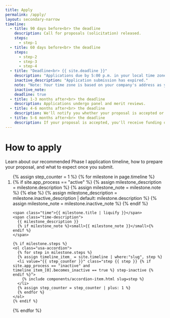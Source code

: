 ```yaml
---
title: Apply
permalink: /apply/
layout: secondary-narrow
timeline:
  - title: 90 days before<br> the deadline
    description: Call for proposals (solicitation) released.
    steps:
      - step-1
  - title: 60 days before<br> the deadline
    steps:
      - step-2
      - step-3
      - step-4
  - title: "Deadline<br> {{ site.deadline }}"
    description: "Applications due by 5:00 p.m. in your local time zone."
    inactive_description: "Application submission has expired."
    note: "Note: Your time zone is based on your company's address as you listed it in your application."
    inactive_note:
    deadline: true
  - title: 1-3 months after<br> the deadline
    description: Applications undergo panel and merit reviews.
  - title: 4-6 months after<br> the deadline
    description: We'll notify you whether your proposal is accepted or declined.
  - title: 5-6 months after<br> the deadline
    description: If your proposal is accepted, you'll receive funding of up to $225,000.
---
```

<h1 class="page-title">How to apply</h1>

<p class="text-medium">
Learn about our recommended Phase I application timeline, how to prepare your proposal, and what to expect once you submit.
</p>

<ol class="timeline {% if site.app_process == "inactive" %} timeline-inactive {% endif %}">
{% assign step_counter = 1 %}
{% for milestone in page.timeline %}
  <li class="timeline-step{% if milestone.deadline %} timeline-step-deadline{% endif %}">
    {% if site.app_process == "active" %}
      {% assign milestone_description = milestone.description %}
      {% assign milestone_note = milestone.note %}
    {% else %}
      {% assign milestone_description = milestone.inactive_description | default: milestone.description %}
      {% assign milestone_note = milestone.inactive_note %}
    {% endif %}

    <span class="time">{{ milestone.title | liquify }}</span>
    <span class="time-description">
      {{ milestone_description }}
      {% if milestone_note %}<small>{{ milestone_note }}</small>{% endif %}
    </span>

    {% if milestone.steps %}
    <ol class="usa-accordion">
      {% for step in milestone.steps %}
      {% assign timeline_item_ = site.timeline | where:"slug", step %}
      <li value="{{ step_counter }}" class="step {{ step }} {% if site.app_process == "inactive" and timeline_item_[0].becomes_inactive == true %} step-inactive {% endif %}">
        {% include components/accordion-item.html slug=step %}
      </li>
      {% assign step_counter = step_counter | plus: 1 %}
      {% endfor %}
    </ol>
    {% endif %}
  </li>
{% endfor %}
</ol>
